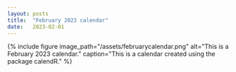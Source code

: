 ```yaml
---
layout: posts
title:  "February 2023 calendar"
date:   2023-02-01
---
```


{% include figure image_path="/assets/februarycalendar.png" alt="This is a February 2023 calendar." caption="This is a calendar created using the package calendR." %}